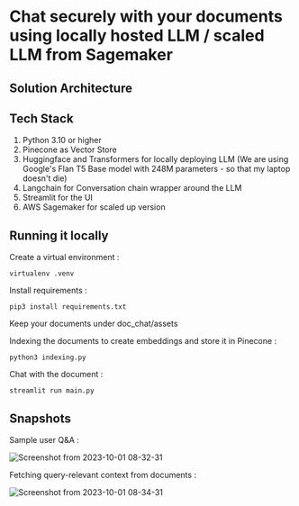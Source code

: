 
# Chat securely with your documents using locally hosted LLM / scaled LLM from Sagemaker

## Solution Architecture



## Tech Stack
1. Python 3.10 or higher
2. Pinecone as Vector Store
3. Huggingface and Transformers for locally deploying LLM (We are using Google's Flan T5 Base model with 248M parameters - so that my laptop doesn't die)
4. Langchain for Conversation chain wrapper around the LLM
5. Streamlit for the UI
6. AWS Sagemaker for scaled up version

## Running it locally

Create a virtual environment :

	virtualenv .venv

Install requirements :

	pip3 install requirements.txt

Keep your documents under doc_chat/assets

Indexing the documents to create embeddings and store it in Pinecone :

	python3 indexing.py

Chat with the document :

	streamlit run main.py

## Snapshots

Sample user Q&A :

![Screenshot from 2023-10-01 08-32-31](https://github.com/msouvikrepo/doc-chat-local/assets/127878886/76c8ad0a-4e31-4ed9-85f0-a32c689b4ae9)

Fetching query-relevant context from documents :

![Screenshot from 2023-10-01 08-34-31](https://github.com/msouvikrepo/doc-chat-local/assets/127878886/844778a8-d85f-40b6-b07b-845bd332f427)


